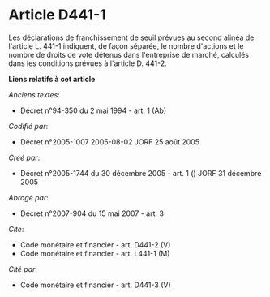 # Article D441-1

Les déclarations de franchissement de seuil prévues au second alinéa de l'article L. 441-1 indiquent, de façon séparée, le
nombre d'actions et le nombre de droits de vote détenus dans l'entreprise de marché, calculés dans les conditions prévues à
l'article D. 441-2.

**Liens relatifs à cet article**

_Anciens textes_:

  - Décret n°94-350 du 2 mai 1994 - art. 1 (Ab)

_Codifié par_:

  - Décret n°2005-1007 2005-08-02 JORF 25 août 2005

_Créé par_:

  - Décret n°2005-1744 du 30 décembre 2005 - art. 1 () JORF 31 décembre 2005

_Abrogé par_:

  - Décret n°2007-904 du 15 mai 2007 - art. 3

_Cite_:

  - Code monétaire et financier - art. D441-2 (V)
  - Code monétaire et financier - art. L441-1 (M)

_Cité par_:

  - Code monétaire et financier - art. D441-3 (V)
